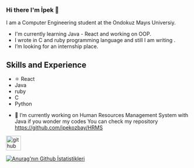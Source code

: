 ### Hi there I'm İpek 👋
I am a Computer Engineering student at the Ondokuz Mayıs Universiy.

* I'm currently learning Java - React and working on OOP.
* I wrote in C and ruby programming language and still I am writing .
*  I’m looking for an internship place.

## Skills and Experience
* ⚛ React
*   Java 
*   ruby 
*   C
*   Python


- 🔭 I’m currently working on Human Resources Management System with Java  if you wonder my codes You can check my repository https://github.com/ipekozbay/HRMS


[<img src='https://cdn.jsdelivr.net/npm/simple-icons@3.0.1/icons/github.svg' alt='github' height='40'>](https://github.com/ipekozbay)  

[![Anurag'nın Github İstatistikleri](https://github-readme-stats.vercel.app/api?username=ipekozbay)](https://github.com/anuraghazra/github-readme-stats)

